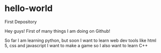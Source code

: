 # hello-world
First Depository

Hey guys! First of many things I am doing on Github!

So far I am learning python, but soon I want to learn web dev tools like html 5, css and javascript
I want to make a game so I also want to learn C++
